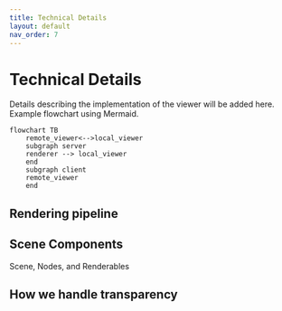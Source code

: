 ```yaml
---
title: Technical Details
layout: default
nav_order: 7
---
```


# Technical Details
Details describing the implementation of the viewer will be added here. Example flowchart using Mermaid.


```mermaid
flowchart TB
    remote_viewer<-->local_viewer
    subgraph server
    renderer --> local_viewer
    end
    subgraph client
    remote_viewer
    end

```

## Rendering pipeline

## Scene Components
Scene, Nodes, and Renderables

## How we handle transparency





